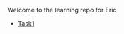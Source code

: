 Welcome to the learning repo for Eric

- [Task1](https://github.com/sdoward/eric_learning/blob/master/tasks/task1.md)